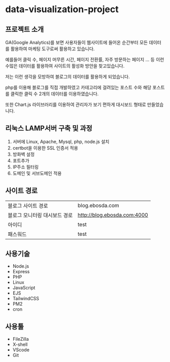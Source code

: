# data-visualization-project
## 프로젝트 소개
GA(Google Analytics)를 보면 사용자들이 웹사이트에 들어온 순간부터 모든 데이터를 활용하여 마케팅 도구로써 활용하고 있습니다. 

예를들어 클릭 수, 페이지 머무른 시간, 페이지 전환률, 자주 방문하는 페이지 … 등 이런 수많은 데이터를 활용하여 사이트의 활성화 방안을 찾고있습니다.

저는 이런 생각을 모방하여 블로그의 데이터를 활용하게 되었습니다.

php를 이용해 블로그를 직접 개발하였고 카테고리에 걸려있는 포스트 수와 해당 포스트를 클릭한 클릭 수 2개의 데이터를 이용하였습니다.

또한 Chart.js 라이브러리를 이용하여 관리자가 보기 편하게 대시보드 형태로 만들었습니다.


## 리눅스 LAMP서버 구축 및 과정
1) 서버에 Linux, Apache, Mysql, php, node.js 설치
2) certbot을 이용한 SSL 인증서 적용
3) 방화벽 설정
4) 포트추가
5) IP주소 필터링
6) 도메인 및 서브도메인 적용


## 사이트 경로
|                                          |                               |
| ---------------------------------------- | ----------------------------- |
| 블로그 사이트 경로                         | blog.ebosda.com              |
| 블로그 모니터링 대시보드 경로               | http://blog.ebosda.com:4000  |
| 아이디                                    | test                         |
| 패스워드                                  | test                         |


## 사용기술
- Node.js
- Express
- PHP
- Linux
- JavaScript
- EJS
- TailwindCSS
- PM2
- cron

## 사용툴
- FileZilla
- X-shell
- VScode
- Git

